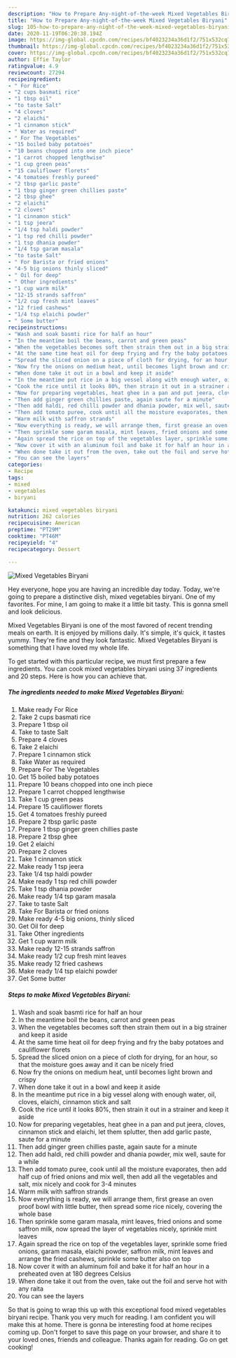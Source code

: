 ```yaml
---
description: "How to Prepare Any-night-of-the-week Mixed Vegetables Biryani"
title: "How to Prepare Any-night-of-the-week Mixed Vegetables Biryani"
slug: 105-how-to-prepare-any-night-of-the-week-mixed-vegetables-biryani
date: 2020-11-19T06:20:38.194Z
image: https://img-global.cpcdn.com/recipes/bf4023234a36d1f2/751x532cq70/mixed-vegetables-biryani-recipe-main-photo.jpg
thumbnail: https://img-global.cpcdn.com/recipes/bf4023234a36d1f2/751x532cq70/mixed-vegetables-biryani-recipe-main-photo.jpg
cover: https://img-global.cpcdn.com/recipes/bf4023234a36d1f2/751x532cq70/mixed-vegetables-biryani-recipe-main-photo.jpg
author: Effie Taylor
ratingvalue: 4.9
reviewcount: 27294
recipeingredient:
- " For Rice"
- "2 cups basmati rice"
- "1 tbsp oil"
- "to taste Salt"
- "4 cloves"
- "2 elaichi"
- "1 cinnamon stick"
- " Water as required"
- " For The Vegetables"
- "15 boiled baby potatoes"
- "10 beans chopped into one inch piece"
- "1 carrot chopped lengthwise"
- "1 cup green peas"
- "15 cauliflower florets"
- "4 tomatoes freshly pureed"
- "2 tbsp garlic paste"
- "1 tbsp ginger green chillies paste"
- "2 tbsp ghee"
- "2 elaichi"
- "2 cloves"
- "1 cinnamon stick"
- "1 tsp jeera"
- "1/4 tsp haldi powder"
- "1 tsp red chilli powder"
- "1 tsp dhania powder"
- "1/4 tsp garam masala"
- "to taste Salt"
- " For Barista or fried onions"
- "4-5 big onions thinly sliced"
- " Oil for deep"
- " Other ingredients"
- "1 cup warm milk"
- "12-15 strands saffron"
- "1/2 cup fresh mint leaves"
- "12 fried cashews"
- "1/4 tsp elaichi powder"
- " Some butter"
recipeinstructions:
- "Wash and soak basmti rice for half an hour"
- "In the meantime boil the beans, carrot and green peas"
- "When the vegetables becomes soft then strain them out in a big strainer and keep it aside"
- "At the same time heat oil for deep frying and fry the baby potatoes and cauliflower florets"
- "Spread the sliced onion on a piece of cloth for drying, for an hour, so that the moisture goes away and it can be nicely fried"
- "Now fry the onions on medium heat, until becomes light brown and crispy"
- "When done take it out in a bowl and keep it aside"
- "In the meantime put rice in a big vessel along with enough water, oil, cloves, elaichi, cinnamon stick and salt"
- "Cook the rice until it looks 80%, then strain it out in a strainer and keep it aside"
- "Now for preparing vegetables, heat ghee in a pan and put jeera, cloves, cinnamon stick and elaichi, let them splutter, then add garlic paste, saute for a minute"
- "Then add ginger green chillies paste, again saute for a minute"
- "Then add haldi, red chilli powder and dhania powder, mix well, saute for a while"
- "Then add tomato puree, cook until all the moisture evaporates, then add half cup of fried onions and mix well, then add all the vegetables and salt, mix nicely and cook for 3-4 minutes"
- "Warm milk with saffron strands"
- "Now everything is ready, we will arrange them, first grease an oven proof bowl with little butter, then spread some rice nicely, covering the whole base"
- "Then sprinkle some garam masala, mint leaves, fried onions and some saffron milk, now spread the layer of vegetables nicely, sprinkle mint leaves"
- "Again spread the rice on top of the vegetables layer, sprinkle some fried onions, garam masala, elaichi powder, saffron milk, mint leaves and arrange the fried cashews, sprinkle some butter also on top"
- "Now cover it with an aluminum foil and bake it for half an hour in a preheated oven at 180 degrees Celsius"
- "When done take it out from the oven, take out the foil and serve hot with any raita"
- "You can see the layers"
categories:
- Recipe
tags:
- mixed
- vegetables
- biryani

katakunci: mixed vegetables biryani 
nutrition: 262 calories
recipecuisine: American
preptime: "PT29M"
cooktime: "PT46M"
recipeyield: "4"
recipecategory: Dessert

---
```



![Mixed Vegetables Biryani](https://img-global.cpcdn.com/recipes/bf4023234a36d1f2/751x532cq70/mixed-vegetables-biryani-recipe-main-photo.jpg)

Hey everyone, hope you are having an incredible day today. Today, we're going to prepare a distinctive dish, mixed vegetables biryani. One of my favorites. For mine, I am going to make it a little bit tasty. This is gonna smell and look delicious.



Mixed Vegetables Biryani is one of the most favored of recent trending meals on earth. It is enjoyed by millions daily. It's simple, it's quick, it tastes yummy. They're fine and they look fantastic. Mixed Vegetables Biryani is something that I have loved my whole life.


To get started with this particular recipe, we must first prepare a few ingredients. You can cook mixed vegetables biryani using 37 ingredients and 20 steps. Here is how you can achieve that.

<!--inarticleads1-->

##### The ingredients needed to make Mixed Vegetables Biryani:

1. Make ready  For Rice
1. Take 2 cups basmati rice
1. Prepare 1 tbsp oil
1. Take to taste Salt
1. Prepare 4 cloves
1. Take 2 elaichi
1. Prepare 1 cinnamon stick
1. Take  Water as required
1. Prepare  For The Vegetables
1. Get 15 boiled baby potatoes
1. Prepare 10 beans chopped into one inch piece
1. Prepare 1 carrot chopped lengthwise
1. Take 1 cup green peas
1. Prepare 15 cauliflower florets
1. Get 4 tomatoes freshly pureed
1. Prepare 2 tbsp garlic paste
1. Prepare 1 tbsp ginger green chillies paste
1. Prepare 2 tbsp ghee
1. Get 2 elaichi
1. Prepare 2 cloves
1. Take 1 cinnamon stick
1. Make ready 1 tsp jeera
1. Take 1/4 tsp haldi powder
1. Make ready 1 tsp red chilli powder
1. Take 1 tsp dhania powder
1. Make ready 1/4 tsp garam masala
1. Take to taste Salt
1. Take  For Barista or fried onions
1. Make ready 4-5 big onions, thinly sliced
1. Get  Oil for deep
1. Take  Other ingredients
1. Get 1 cup warm milk
1. Make ready 12-15 strands saffron
1. Make ready 1/2 cup fresh mint leaves
1. Make ready 12 fried cashews
1. Make ready 1/4 tsp elaichi powder
1. Get  Some butter




<!--inarticleads2-->

##### Steps to make Mixed Vegetables Biryani:

1. Wash and soak basmti rice for half an hour
1. In the meantime boil the beans, carrot and green peas
1. When the vegetables becomes soft then strain them out in a big strainer and keep it aside
1. At the same time heat oil for deep frying and fry the baby potatoes and cauliflower florets
1. Spread the sliced onion on a piece of cloth for drying, for an hour, so that the moisture goes away and it can be nicely fried
1. Now fry the onions on medium heat, until becomes light brown and crispy
1. When done take it out in a bowl and keep it aside
1. In the meantime put rice in a big vessel along with enough water, oil, cloves, elaichi, cinnamon stick and salt
1. Cook the rice until it looks 80%, then strain it out in a strainer and keep it aside
1. Now for preparing vegetables, heat ghee in a pan and put jeera, cloves, cinnamon stick and elaichi, let them splutter, then add garlic paste, saute for a minute
1. Then add ginger green chillies paste, again saute for a minute
1. Then add haldi, red chilli powder and dhania powder, mix well, saute for a while
1. Then add tomato puree, cook until all the moisture evaporates, then add half cup of fried onions and mix well, then add all the vegetables and salt, mix nicely and cook for 3-4 minutes
1. Warm milk with saffron strands
1. Now everything is ready, we will arrange them, first grease an oven proof bowl with little butter, then spread some rice nicely, covering the whole base
1. Then sprinkle some garam masala, mint leaves, fried onions and some saffron milk, now spread the layer of vegetables nicely, sprinkle mint leaves
1. Again spread the rice on top of the vegetables layer, sprinkle some fried onions, garam masala, elaichi powder, saffron milk, mint leaves and arrange the fried cashews, sprinkle some butter also on top
1. Now cover it with an aluminum foil and bake it for half an hour in a preheated oven at 180 degrees Celsius
1. When done take it out from the oven, take out the foil and serve hot with any raita
1. You can see the layers




So that is going to wrap this up with this exceptional food mixed vegetables biryani recipe. Thank you very much for reading. I am confident you will make this at home. There is gonna be interesting food at home recipes coming up. Don't forget to save this page on your browser, and share it to your loved ones, friends and colleague. Thanks again for reading. Go on get cooking!
